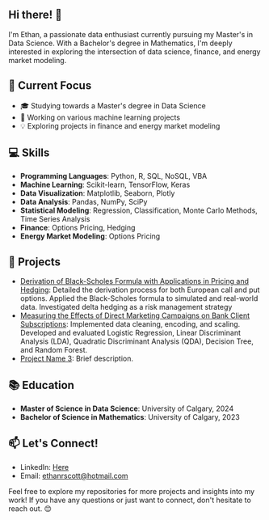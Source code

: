 ## Hi there! 👋

I'm Ethan, a passionate data enthusiast currently pursuing my Master's in Data Science. With a Bachelor's degree in Mathematics, I'm deeply interested in exploring the intersection of data science, finance, and energy market modeling.

## 🔬 Current Focus

- 🎓 Studying towards a Master's degree in Data Science
- 💼 Working on various machine learning projects
- 💡 Exploring projects in finance and energy market modeling

## 💻 Skills

- **Programming Languages**: Python, R, SQL, NoSQL, VBA
- **Machine Learning**: Scikit-learn, TensorFlow, Keras
- **Data Visualization**: Matplotlib, Seaborn, Plotly
- **Data Analysis**: Pandas, NumPy, SciPy
- **Statistical Modeling**: Regression, Classification, Monte Carlo Methods, Time Series Analysis
- **Finance**: Options Pricing, Hedging
- **Energy Market Modeling**: Options Pricing

## 🚀 Projects

- [Derivation of Black-Scholes Formula with Applications in Pricing and Hedging](https://github.com/ethan2411/Data-Portfolio/blob/main/Python/Black-Scholes/Data_609_Term_Project.pdf): Detailed the derivation process for both European call and put options. Applied the Black-Scholes formula to simulated and real-world data. Investigated delta hedging as a risk management strategy
- [Measuring the Effects of Direct Marketing Campaigns on Bank Client Subscriptions](https://github.com/ethan2411/Data-606/blob/main/Data_606_Final_Project.ipynb):  Implemented data cleaning, encoding, and scaling. Developed and evaluated Logistic Regression, Linear Discriminant Analysis (LDA), Quadratic Discriminant Analysis (QDA), Decision Tree, and Random Forest.
- [Project Name 3](link): Brief description.

## 📚 Education

- **Master of Science in Data Science**: University of Calgary, 2024
- **Bachelor of Science in Mathematics**: University of Calgary, 2023

## 📫 Let's Connect!

- LinkedIn: [Here](https://www.linkedin.com/in/ethan-scott2/)
- Email: ethanrscott@hotmail.com

Feel free to explore my repositories for more projects and insights into my work! If you have any questions or just want to connect, don't hesitate to reach out. 😊


<!--
**ethan2411/ethan2411** is a ✨ _special_ ✨ repository because its `README.md` (this file) appears on your GitHub profile.

Here are some ideas to get you started:

- 🔭 I’m currently working on ...
- 🌱 I’m currently learning ...
- 👯 I’m looking to collaborate on ...
- 🤔 I’m looking for help with ...
- 💬 Ask me about ...
- 📫 How to reach me: ...
- 😄 Pronouns: ...
- ⚡ Fun fact: ...
-->
